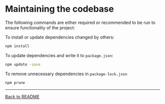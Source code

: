 # Maintaining the codebase

The following commands are either required or recommended to be run to ensure functionality of the project:

To install or update dependencies changed by others:

```bash
npm install
```

To update dependencies and write it to `package.json`:

```bash
npm update -save
```

To remove unnecessary dependencies in `package-lock.json`

```bash
npm prune
```

---

[Back to README](/README.md)
